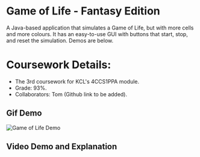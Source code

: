 # Game of Life - Fantasy Edition

A Java-based application that simulates a Game of Life, but with more cells and more colours.
It has an easy-to-use GUI with buttons that start, stop, and reset the simulation.
Demos are below.

# Coursework Details:
- The 3rd coursework for KCL's 4CCS1PPA module.
- Grade: 93%.
- Collaborators: Tom (Github link to be added).

## Gif Demo
![Game of Life Demo](https://i.imgur.com/FdTe8HA.gif)

## Video Demo and Explanation

